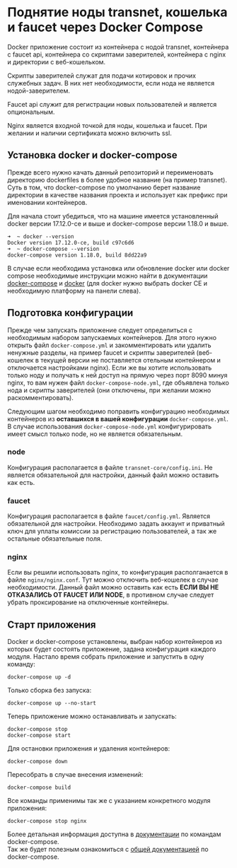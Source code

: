 # Поднятие ноды transnet, кошелька и faucet через Docker Compose
Docker приложение состоит из контейнера с нодой transnet, контейнера с faucet api, контейнера со скриптами заверителей, контейнера с nginx и директории с веб-кошельком.  

Скрипты заверителей служат для подачи котировок и прочих служебных задач. В них нет необходимости, если нода не является нодой-заверителем.  

Faucet api служит для регистрации новых пользователей и является опциональным.  

Nginx является входной точкой для ноды, кошелька и faucet. При желании и наличии сертификата можно включить ssl.
## Установка docker и docker-compose
Прежде всего нужно качать данный репозиторий и переименовать директорию dockerfiles в более удобное название (на пример transnet). Суть в том, что docker-compose по умолчанию берет название директории в качестве названия проекта и использует как префикс при именовании контейнеров.  

Для начала стоит убедиться, что на машине имеется установленный docker версии 17.12.0-ce и выше и docker-compose версии 1.18.0 и выше.
```
➜  ~ docker --version
Docker version 17.12.0-ce, build c97c6d6
➜  ~ docker-compose --version
docker-compose version 1.18.0, build 8dd22a9
```
В случае если необходима установка или обновление docker или docker compose необходимые инструкции можно найти в документации [docker-compose](https://docs.docker.com/compose/install/) и [docker](https://docs.docker.com/install/) (для docker нужно выбрать docker CE и необходимую платформу на панели слева).
## Подготовка конфигурации
Прежде чем запускать приложение следует определиться с необходимым набором запускаемых контейнеров. Для этого нужно открыть файл `docker-compose.yml` и закомментировать или удалить ненужные разделы, на пример faucet и скрипты заверителей (веб-кошелек в текущей версии не поставляется отельным контейнером и отключается настройками nginx). Если же вы хотите использовать только ноду и получать к ней доступ на прямую через порт 8090 минуя nginx, то вам нужен файл `docker-compose-node.yml`, где объявлена только нода и скрипты заверителей (они отключены, при желании можно раскомментировать).  

Следующим шагом необходимо поправить конфигурацию необходимых контейнеров из __оставшихся в вашей конфигурации__ `docker-compose.yml`. В случае использования `docker-compose-node.yml` конфигурировать имеет смысл только node, но не является обязательным.
### node
Конфигурация располагается в файле `transnet-core/config.ini`. Не является обязательной для настройки, данный файл можно оставить как есть.
### faucet
Конфигурация располагается в файле `faucet/config.yml`. Является обязательной для настройки. Необходимо задать аккаунт и приватный ключ для уплаты комиссии за регистрацию пользователей, а так же остальные обязательные поля.
### nginx
Если вы решили использовать nginx, то конфигурация располганается в файле `nginx/nginx.conf`. Тут можно отключить веб-кошелек в случае необходимости. Данный файл можно оставить как есть __ЕСЛИ ВЫ НЕ ОТКАЗАЛИСЬ ОТ FAUCET ИЛИ NODE__, в противном случае следует убрать проксирование на отключенные контейнеры.
## Старт приложения
Docker и docker-compose установлены, выбран набор контейнеров из которых будет состоять приложение, задана конфигурация каждого модуля. Настало время собрать приложение и запустить в одну команду:
```
docker-compose up -d
```
Только сборка без запуска:
```
docker-compose up --no-start
```
Теперь приложение можно останавливать и запускать:
```
docker-compose stop
docker-compose start
```
Для остановки приложения и удаления контейнеров:
```
docker-compose down
```
Пересобрать в случае внесения изменений:
```
docker-compose build
```
Все команды применимы так же с указанием конкретного модуля приложения:
```
docker-compose stop nginx
```
Более детальная информация доступна в [документации](https://docs.docker.com/compose/reference/) по командам docker-compose.  
Так же будет полезным ознакомиться с [общей документацией](https://docs.docker.com/compose/) по docker-compose.
